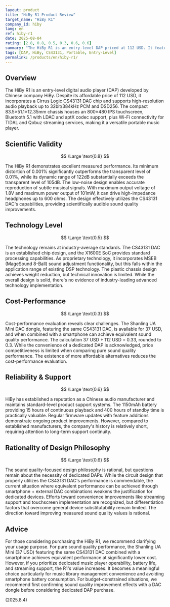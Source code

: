 ```yaml
---
layout: product
title: "HiBy R1 Product Review"
target_name: "HiBy R1"
company_id: hiby
lang: en
ref: hiby-r1
date: 2025-08-04
rating: [2.8, 0.8, 0.5, 0.3, 0.6, 0.6]
summary: "The HiBy R1 is an entry-level DAP priced at 112 USD. It features the CS43131 DAC and demonstrates excellent measured performance, but faces cost-performance challenges when compared to smartphone + DAC dongle combinations."
tags: [DAP, HiBy, CS43131, Portable, Entry-Level]
permalink: /products/en/hiby-r1/
---
```


## Overview

The HiBy R1 is an entry-level digital audio player (DAP) developed by Chinese company HiBy. Despite its affordable price of 112 USD, it incorporates a Cirrus Logic CS43131 DAC chip and supports high-resolution audio playback up to 32bit/384kHz PCM and DSD256. The compact 83.5×51.1×12.35mm chassis houses an 800×480 IPS touchscreen, Bluetooth 5.1 with LDAC and aptX codec support, plus Wi-Fi connectivity for TIDAL and Qobuz streaming services, making it a versatile portable music player.

## Scientific Validity

$$ \Large \text{0.8} $$

The HiBy R1 demonstrates excellent measured performance. Its minimum distortion of 0.001% significantly outperforms the transparent level of 0.01%, while its dynamic range of 122dB substantially exceeds the transparent level of 105dB. The low-noise design enables accurate reproduction of subtle musical signals. With maximum output voltage of 1.8V and maximum power output of 101mW, it can drive high-impedance headphones up to 600 ohms. The design effectively utilizes the CS43131 DAC's capabilities, providing scientifically audible sound quality improvements.

## Technology Level

$$ \Large \text{0.5} $$

The technology remains at industry-average standards. The CS43131 DAC is an established chip design, and the X1600E SoC provides standard processing capabilities. As proprietary technology, it incorporates MSEB (MageSound 8-Ball) sound adjustment functionality, but this falls within the application range of existing DSP technology. The plastic chassis design achieves weight reduction, but technical innovation is limited. While the overall design is solid, there's no evidence of industry-leading advanced technology implementation.

## Cost-Performance

$$ \Large \text{0.3} $$

Cost-performance evaluation reveals clear challenges. The Shanling UA Mini DAC dongle, featuring the same CS43131 DAC, is available for 37 USD, and when combined with a smartphone can achieve equivalent sound quality performance. The calculation 37 USD ÷ 112 USD = 0.33, rounded to 0.3. While the convenience of a dedicated DAP is acknowledged, price competitiveness is limited when comparing pure sound quality performance. The existence of more affordable alternatives reduces the cost-performance evaluation.

## Reliability & Support

$$ \Large \text{0.6} $$

HiBy has established a reputation as a Chinese audio manufacturer and maintains standard-level product support systems. The 1150mAh battery providing 15 hours of continuous playback and 400 hours of standby time is practically valuable. Regular firmware updates with feature additions demonstrate ongoing product improvements. However, compared to established manufacturers, the company's history is relatively short, requiring attention to long-term support continuity.

## Rationality of Design Philosophy

$$ \Large \text{0.6} $$

The sound quality-focused design philosophy is rational, but questions remain about the necessity of dedicated DAPs. While the circuit design that properly utilizes the CS43131 DAC's performance is commendable, the current situation where equivalent performance can be achieved through smartphone + external DAC combinations weakens the justification for dedicated devices. Efforts toward convenience improvements like streaming support and touchscreen implementation are recognized, but differentiation factors that overcome general device substitutability remain limited. The direction toward improving measured sound quality values is rational.

## Advice

For those considering purchasing the HiBy R1, we recommend clarifying your usage purpose. For pure sound quality performance, the Shanling UA Mini (37 USD) featuring the same CS43131 DAC combined with a smartphone achieves equivalent performance at significantly lower cost. However, if you prioritize dedicated music player operability, battery life, and streaming support, the R1's value increases. It becomes a meaningful choice particularly for music library management convenience and avoiding smartphone battery consumption. For budget-constrained situations, we recommend first confirming sound quality improvement effects with a DAC dongle before considering dedicated DAP purchase.

(2025.8.4)
